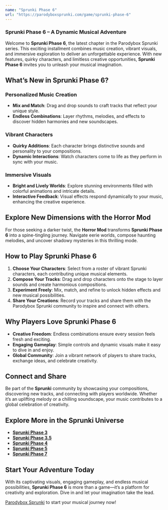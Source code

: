 ```yaml
---
name: "Sprunki Phase 6"
url: "https://parodyboxsprunki.com/game/sprunki-phase-6"
---
```


### **Sprunki Phase 6** – A Dynamic Musical Adventure  

Welcome to **Sprunki Phase 6**, the latest chapter in the Parodybox Sprunki series. This exciting installment combines music creation, vibrant visuals, and immersive exploration to deliver an unforgettable experience. With new features, quirky characters, and limitless creative opportunities, **Sprunki Phase 6** invites you to unleash your musical imagination.

## **What’s New in Sprunki Phase 6?**

### **Personalized Music Creation**
- **Mix and Match**: Drag and drop sounds to craft tracks that reflect your unique style.  
- **Endless Combinations**: Layer rhythms, melodies, and effects to discover hidden harmonies and new soundscapes.  

### **Vibrant Characters**
- **Quirky Additions**: Each character brings distinctive sounds and personality to your compositions.  
- **Dynamic Interactions**: Watch characters come to life as they perform in sync with your music.  

### **Immersive Visuals**
- **Bright and Lively Worlds**: Explore stunning environments filled with colorful animations and intricate details.  
- **Interactive Feedback**: Visual effects respond dynamically to your music, enhancing the creative experience.  

## **Explore New Dimensions with the Horror Mod**

For those seeking a darker twist, the **Horror Mod** transforms **Sprunki Phase 6** into a spine-tingling journey. Navigate eerie worlds, compose haunting melodies, and uncover shadowy mysteries in this thrilling mode.

## **How to Play Sprunki Phase 6**

1. **Choose Your Characters**: Select from a roster of vibrant Sprunki characters, each contributing unique musical elements.  
2. **Compose Your Tracks**: Drag and drop characters onto the stage to layer sounds and create harmonious compositions.  
3. **Experiment Freely**: Mix, match, and refine to unlock hidden effects and new musical possibilities.  
4. **Share Your Creations**: Record your tracks and share them with the Parodybox Sprunki community to inspire and connect with others.  

## **Why Players Love Sprunki Phase 6**

- **Creative Freedom**: Endless combinations ensure every session feels fresh and exciting.  
- **Engaging Gameplay**: Simple controls and dynamic visuals make it easy to dive in and enjoy.  
- **Global Community**: Join a vibrant network of players to share tracks, exchange ideas, and celebrate creativity.  

## **Connect and Share**

Be part of the **Sprunki** community by showcasing your compositions, discovering new tracks, and connecting with players worldwide. Whether it’s an uplifting melody or a chilling soundscape, your music contributes to a global celebration of creativity.

## **Explore More in the Sprunki Universe**

- [**Sprunki Phase 3**](https://parodyboxsprunki.com/game/sprunki-phase-3)  
- [**Sprunki Phase 3.5**](https://parodyboxsprunki.com/game/sprunki-phase-3-remastered)  
- [**Sprunki Phase 4**](https://parodyboxsprunki.com/game/sprunki-phase-4)  
- [**Sprunki Phase 5**](https://parodyboxsprunki.com/game/sprunki-phase-5)  
- [**Sprunki Phase 7**](https://parodyboxsprunki.com/game/sprunki-phase-7)  

## **Start Your Adventure Today**

With its captivating visuals, engaging gameplay, and endless musical possibilities, **Sprunki Phase 6** is more than a game—it’s a platform for creativity and exploration. Dive in and let your imagination take the lead.  

[Parodybox Sprunki](https://parodyboxsprunki.com/game/sprunki-phase-6) to start your musical journey now!
